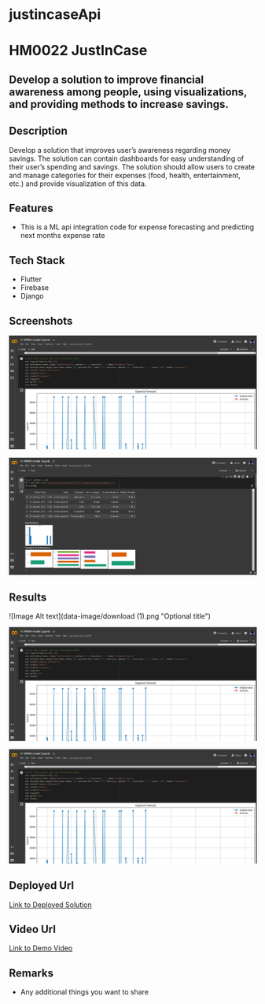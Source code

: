 # justincaseApi

# HM0022 JustInCase

## Develop a solution to improve financial awareness among people, using visualizations, and providing methods to increase savings.

## Description
Develop a solution that improves user’s awareness regarding money savings. The solution can contain
dashboards for easy understanding of their user’s spending and savings. The solution should allow
users to create and manage categories for their expenses (food, health, entertainment, etc.) and
provide visualization of this data.

## Features
- This is a ML api integration code for expense forecasting and predicting next months expense rate

## Tech Stack
- Flutter
- Firebase
- Django

## Screenshots
![Image Alt text](data-image/screentwo.png "Optional title")

![Image Alt text](data-image/screenone.png "Optional title")

## Results
![Image Alt text](data-image/download (1).png "Optional title")

![Image Alt text](data-image/screentwo.png "Optional title")

![Image Alt text](data-image/screentwo.png "Optional title")


## Deployed Url
[Link to Deployed Solution](gfgpccoe.in)

## Video Url
[Link to Demo Video](https://drive.google.com/drive/folders/1jO5_o4o_1UCiCiLQuMnJLvqhgAb4F26K)

## Remarks
- Any additional things you want to share
